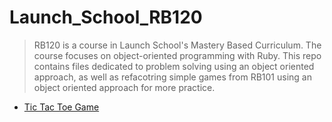 # Launch_School_RB120

> RB120 is a course in Launch School's Mastery Based Curriculum. The course focuses on object-oriented programming with Ruby. This repo contains files dedicated to problem solving using an object oriented approach, as well as refacotring simple games from RB101 using an object oriented approach for more practice.

- [Tic Tac Toe Game](https://github.com/mskalisz/Launch_School_RB120/blob/main/lesson_5/TTT_game.rb)
